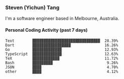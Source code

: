 ### Steven (Yichun) Tang

I'm a software engineer based in Melbourne, Australia.

#### Personal Coding Activity (past 7 days)
```
Text        ▓▓▓▓▓▓▓▓▓▓▓▓▓▓▓▓▓▓▓▓▓▓▓▓▓▓▓▓▓▓  28.39%
Dart        ▓▓▓▓▓▓▓▓▓▓▓▓▓▓▓▓▓               16.26%
Go          ▓▓▓▓▓▓▓▓▓▓▓▓▓                   12.93%
TypeScript  ▓▓▓▓▓▓▓▓▓▓▓▓▓                   12.63%
TeX         ▓▓▓▓▓▓▓▓▓▓▓▓                    11.72%
Bash        ▓▓▓▓▓▓▓▓▓                        9.26%
JSON        ▓▓▓▓                             4.70%
other       ▓▓▓▓                             4.12%
```
